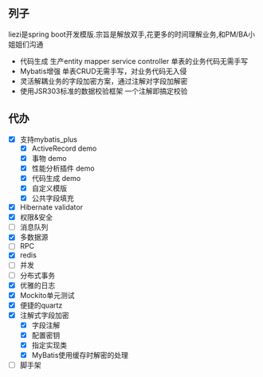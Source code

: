 ## 列子

liezi是spring boot开发模版.宗旨是解放双手,花更多的时间理解业务,和PM/BA小姐姐们沟通
- 代码生成 生产entity mapper service controller 单表的业务代码无需手写
- Mybatis增强 单表CRUD无需手写，对业务代码无入侵
- 灵活解耦业务的字段加密方案，通过注解对字段加解密
- 使用JSR303标准的数据校验框架 一个注解即搞定校验


## 代办
- [x] 支持mybatis_plus
  - [x] ActiveRecord demo
  - [x] 事物 demo
  - [x] 性能分析插件 demo
  - [x] 代码生成 demo
  - [x] 自定义模版
  - [x] 公共字段填充
- [x] Hibernate validator
- [X] 权限&安全
- [ ] 消息队列
- [x] 多数据源
- [ ] RPC
- [x] redis
- [ ] 并发
- [ ] 分布式事务
- [x] 优雅的日志
- [x] Mockito单元测试
- [x] 便捷的quartz
- [x] 注解式字段加密
  - [x] 字段注解
  - [x] 配置密钥
  - [x] 指定实现类
  - [x] MyBatis使用缓存时解密的处理
- [ ] 脚手架
